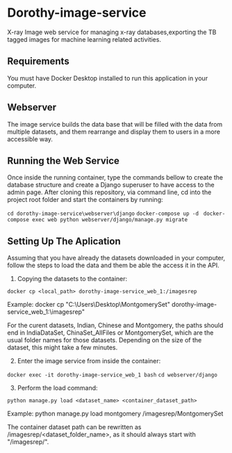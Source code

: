 # Dorothy-image-service
X-ray Image web service for managing x-ray databases,exporting the TB tagged images for machine learning related activities.

## Requirements
 You must have Docker Desktop installed to run this application in your computer.

## Webserver
The image service builds the data base  that will be filled with the data from multiple datasets, and them rearrange and display them to users in a more accessible way.

## Running the Web Service
Once inside the running container, type the commands bellow to create the database structure and create a Django superuser to have access to the admin page. After cloning this repository, via command line, cd into the project root folder and start the containers by running:

``` cd dorothy-image-service\webserver\django ```
     ```docker-compose up -d```
``` docker-compose exec web python webserver/django/manage.py migrate```

## Setting Up The Aplication
Assuming that you have already the datasets downloaded in your computer, follow the steps to load the data and them be able the access it in the API.

1. Copying the datasets to the container:

```docker cp <local_path> dorothy-image-service_web_1:/imagesrep```

Example: docker cp "C:\Users\Desktop\MontgomerySet\" dorothy-image-service_web_1:\imagesrep"

For the curent datasets, Indian, Chinese and Montgomery, the paths should end in IndiaDataSet, ChinaSet_AllFiles or MontgomerySet, which are the usual folder names for those datasets. Depending on the size of the dataset, this might take a few minutes.

2. Enter the image service from inside the container:

```docker exec -it dorothy-image-service_web_1 bash```
```cd webserver/django```

3. Perform the load command:

```python manage.py load <dataset_name> <container_dataset_path>```

Example: python manage.py load montgomery /imagesrep/MontgomerySet

The container dataset path can be rewritten as /imagesrep/<dataset_folder_name>, as it should always start with "/imagesrep/".

